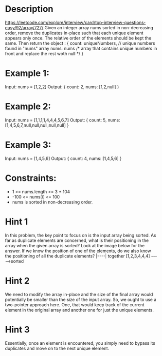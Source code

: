 # Description
  https://leetcode.com/explore/interview/card/top-interview-questions-easy/92/array/727/
  Given an integer array nums sorted in non-decreasing order, remove the duplicates in-place such that each unique element appears only once. The relative order of the elements should be kept the same. Then return the object :
  {
    count: uniqueNumbers, // unique numbers found in "nums" array
    nums: nums  /* array that contains unique numbers in front and replace the rest woth null */
  }

# Example 1:
Input: nums = [1,2,2]
Output:
  {
    count: 2,
    nums: [1,2,null]
  }

# Example 2:
Input: nums = [1,1,1,1,4,4,4,5,6,7]
Output:
  {
    count: 5,
    nums: [1,4,5,6,7,null,null,null,null,null]
  }

# Example 3:
Input: nums = [1,4,5,6]
Output:
  {
    count: 4,
    nums: [1,4,5,6]
  }

# Constraints:
  - 1 <= nums.length <= 3 * 104
  - -100 <= nums[i] <= 100
  - nums is sorted in non-decreasing order.

# Hint 1
In this problem, the key point to focus on is the input array being sorted. As far as duplicate elements are concerned, what is their positioning in the array when the given array is sorted? Look at the image below for the answer. If we know the position of one of the elements, do we also know the positioning of all the duplicate elements?
       |----| together
[1,2,3,4,4,4]
----->sorted

# Hint 2
We need to modify the array in-place and the size of the final array would potentially be smaller than the size of the input array. So, we ought to use a two-pointer approach here. One, that would keep track of the current element in the original array and another one for just the unique elements.

# Hint 3
Essentially, once an element is encountered, you simply need to bypass its duplicates and move on to the next unique element.
